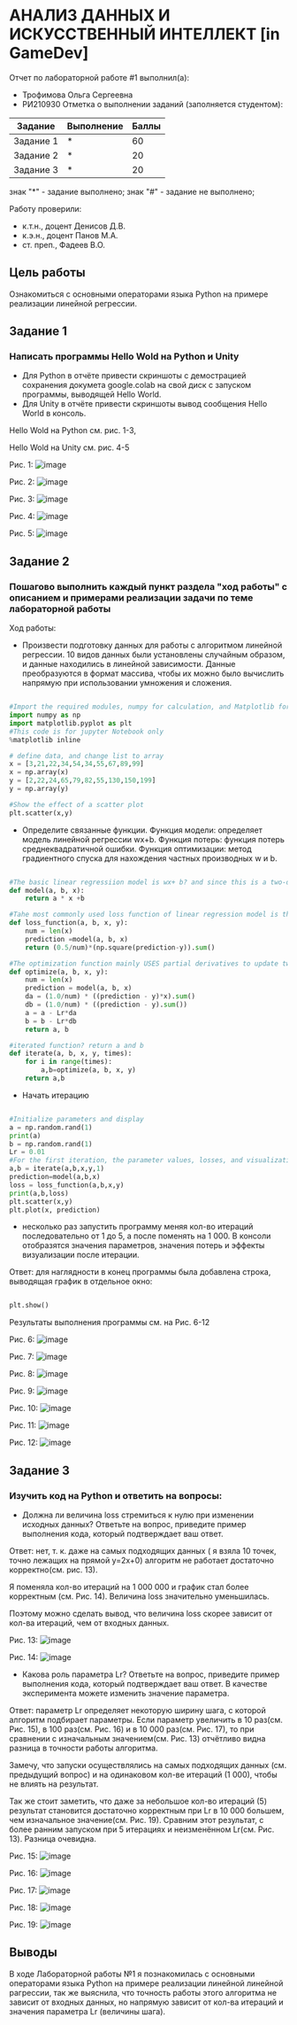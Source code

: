 # АНАЛИЗ ДАННЫХ И ИСКУССТВЕННЫЙ ИНТЕЛЛЕКТ [in GameDev]
Отчет по лабораторной работе #1 выполнил(а):
- Трофимова Ольга Сергеевна
- РИ210930
Отметка о выполнении заданий (заполняется студентом):

| Задание | Выполнение | Баллы |
| ------ | ------ | ------ |
| Задание 1 | * | 60 |
| Задание 2 | * | 20 |
| Задание 3 | * | 20 |

знак "*" - задание выполнено; знак "#" - задание не выполнено;

Работу проверили:
- к.т.н., доцент Денисов Д.В.
- к.э.н., доцент Панов М.А.
- ст. преп., Фадеев В.О.

## Цель работы
Ознакомиться с основными операторами языка Python на примере реализации линейной регрессии.

## Задание 1
### Написать программы Hello Wold на Python и Unity
- Для Python в отчёте привести скриншоты с демострацией сохранения докумета google.colab на свой диск с запуском программы, выводящей Hello World.
- Для Unity в отчёте привести скриншоты вывод сообщения Hello World в консоль.

Hello Wold на Python см. рис. 1-3, 

Hello Wold на Unity см. рис. 4-5

Рис. 1:
![image](https://user-images.githubusercontent.com/103726508/192154249-48425269-17d5-4698-926a-36006d2378fc.png)

Рис. 2:
![image](https://user-images.githubusercontent.com/103726508/192154329-49737b79-ced4-4cdc-bfae-7cf21667b2d4.png)

Рис. 3:
![image](https://user-images.githubusercontent.com/103726508/192154350-da65cac7-8e5d-4374-8324-cc23ae468e6c.png)

Рис. 4:
![image](https://user-images.githubusercontent.com/103726508/192154367-b50a9ca4-489f-4ec5-9c52-5fd0d1067075.png)

Рис. 5:
![image](https://user-images.githubusercontent.com/103726508/192154384-594ac67c-3cf2-47aa-9a68-cab8398ad7c3.png)

## Задание 2
### Пошагово выполнить каждый пункт раздела "ход работы" с описанием и примерами реализации задачи по теме лабораторной работы
Ход работы:
- Произвести подготовку данных для работы с алгоритмом линейной регрессии. 10 видов данных были установлены случайным образом, и данные находились в линейной зависимости. Данные преобразуются в формат массива, чтобы их можно было вычислить напрямую при использовании умножения и сложения.

```py

#Import the required modules, numpy for calculation, and Matplotlib for drawing
import numpy as np
import matplotlib.pyplot as plt
#This code is for jupyter Notebook only
%matplotlib inline

# define data, and change list to array
x = [3,21,22,34,54,34,55,67,89,99]
x = np.array(x)
y = [2,22,24,65,79,82,55,130,150,199]
y = np.array(y)

#Show the effect of a scatter plot
plt.scatter(x,y)

```

- Определите связанные функции. Функция модели: определяет модель линейной регрессии wx+b. Функция потерь: функция потерь среднеквадратичной ошибки. Функция оптимизации: метод градиентного спуска для нахождения частных производных w и b.

```py

#The basic linear regressiion model is wx+ b? and since this is a two-dimensional space? the model is ax+ b
def model(a, b, x):
    return a * x +b

#Tahe most commonly used loss function of linear regression model is the loss function of mean variance difference
def loss_function(a, b, x, y):
    num = len(x)
    prediction =model(a, b, x)
    return (0.5/num)*(np.square(prediction-y)).sum()

#The optimization function mainly USES partial derivatives to update two parameters a and b
def optimize(a, b, x, y):
    num = len(x)
    prediction = model(a, b, x)
    da = (1.0/num) * ((prediction - y)*x).sum()
    db = (1.0/num) * ((prediction - y).sum())
    a = a - Lr*da
    b = b - Lr*db
    return a, b

#iterated function? return a and b
def iterate(a, b, x, y, times):
    for i in range(times):
        a,b=optimize(a, b, x, y)
    return a,b
```
- Начать итерацию
```py

#Initialize parameters and display
a = np.random.rand(1)
print(a)
b = np.random.rand(1)
Lr = 0.01
#For the first iteration, the parameter values, losses, and visualization after the iteration and displayed
a,b = iterate(a,b,x,y,1)
prediction=model(a,b,x)
loss = loss_function(a,b,x,y)
print(a,b,loss)
plt.scatter(x,y)
plt.plot(x, prediction)

```
- несколько раз запустить программу меняя кол-во итераций последовательно от 1 до 5, а после поменять на 1 000. В консоли отобразятся значения параметров, значения потерь и эффекты визуализации после итерации.

Ответ: для наглядности в конец программы была добавлена строка, выводящая график в отдельное окно:
```py

plt.show()

```
Результаты выполнения программы см. на Рис. 6-12

Рис. 6:
![image](https://user-images.githubusercontent.com/103726508/192155740-d59de2bc-bc52-4fa5-bb30-a4873961c91f.png)

Рис. 7:
![image](https://user-images.githubusercontent.com/103726508/192155749-aa95c474-7416-4a50-b329-89aaa57512c3.png)

Рис. 8:
![image](https://user-images.githubusercontent.com/103726508/192155763-ea4ddde2-83b8-4e36-aea2-f981053e4679.png)

Рис. 9:
![image](https://user-images.githubusercontent.com/103726508/192155777-f20c93c0-3dd8-4e09-8ca4-075cf2fcb864.png)

Рис. 10:
![image](https://user-images.githubusercontent.com/103726508/192155790-635bdf9c-f883-49cc-96f4-355c5a10c010.png)

Рис. 11:
![image](https://user-images.githubusercontent.com/103726508/192155799-5241b24c-b8e6-4455-9498-84a60bf3869e.png)

Рис. 12:
![image](https://user-images.githubusercontent.com/103726508/192155813-09632a7a-59fa-4c35-bb89-7dcdd90f2811.png)



## Задание 3
### Изучить код на Python и ответить на вопросы:
- Должна ли величина loss стремиться к нулю при изменении исходных данных? Ответьте на вопрос, приведите пример выполнения кода, который подтверждает ваш ответ.

Ответ: нет, т. к. даже на самых подходящих данных ( я взяла 10 точек, точно лежащих на прямой y=2x+0) алгоритм не работает достаточно корректно(см. рис. 13). 

Я поменяла кол-во итераций на 1 000 000 и график стал более корректным (см. Рис. 14). Величина loss значительно уменьшилась. 

Поэтому можно сделать вывод, что величина loss скорее зависит от кол-ва итераций, чем от входных данных.

Рис. 13:
![image](https://user-images.githubusercontent.com/103726508/192155957-4828c6a3-06e7-4a73-9275-77deca238474.png)

Рис. 14:
![image](https://user-images.githubusercontent.com/103726508/192156260-ba85adaa-7b44-4144-93eb-68f6ec60dca1.png)

- Какова роль параметра Lr? Ответьте на вопрос, приведите пример выполнения кода, который подтверждает ваш ответ. В качестве эксперимента можете изменить значение параметра.

Ответ: параметр Lr определяет некоторую ширину шага, с которой алгоритм подбирает параметры. 
Если параметр увеличить в 10 раз(см. Рис. 15), в 100 раз(см. Рис. 16) и в 10 000 раз(см. Рис. 17), то при сравнении с изначальным значением(см. Рис. 13) отчётливо видна разница в точности работы алгоритма. 

Замечу, что запуски осуществлялись на самых подходящих данных (см. предыдущий вопрос) и на одинаковом кол-ве итераций (1 000), чтобы не влиять на результат.

Так же стоит заметить, что даже за небольшое кол-во итераций (5) результат становится достаточно корректным при Lr в 10 000 большем, чем изначальное значение(см. Рис. 19). Сравним этот результат, с более ранним запуском при 5 итерациях и неизменённом Lr(см. Рис. 13). Разница очевидна.

Рис. 15: 
![image](https://user-images.githubusercontent.com/103726508/192156285-851811f9-9c2d-4e0f-97bb-3645a99a271b.png)

Рис. 16:
![image](https://user-images.githubusercontent.com/103726508/192156299-d557de9c-72bb-45d9-a6e7-005f88023e1b.png)

Рис. 17:
![image](https://user-images.githubusercontent.com/103726508/192156306-1371508b-033e-41ef-92aa-64ab8b86026b.png)

Рис. 18:
![image](https://user-images.githubusercontent.com/103726508/192156319-4a86bca8-6e98-4039-b17f-1fe255ea7bd1.png)

Рис. 19:
![image](https://user-images.githubusercontent.com/103726508/192156703-fdcd5d82-dd00-4006-8379-f0d895aed48c.png)

## Выводы

В ходе Лабораторной работы №1 я познакомилась с основными операторами языка Python на примере реализации линейной линейной рагрессии, так же выяснила, что точность работы этого алгоритма не зависит от входных данных, но напрямую зависит от кол-ва итераций и значения параметра Lr (величины шага).
